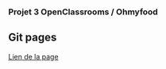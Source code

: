 ### Projet 3 OpenClassrooms / Ohmyfood

## Git pages
[Lien de la page](https://sioood.github.io/TheoDupont_3_100122/ "https://sioood.github.io/TheoDupont_3_100122/")